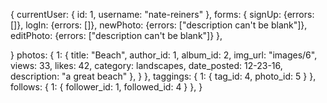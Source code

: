 {
  currentUser: {
    id: 1,
    username: "nate-reiners"
  },
  forms: {
    signUp: {errors: []},
    logIn: {errors: []},
    newPhoto: {errors: ["description can't be blank"]},
    editPhoto: {errors: ["description can't be blank"]}
  },

  }
  photos: {
    1: {
        title: "Beach",
        author_id: 1,
        album_id: 2,
        img_url: "images/6",
        views: 33,
        likes: 42,
        category: landscapes,
        date_posted: 12-23-16,
        description: "a great beach"
      },
    }
  },
  taggings: {
    1: {
      tag_id: 4,
      photo_id: 5
    }
  },
  follows: {
    1: {
      follower_id: 1,
      followed_id: 4
    }
  },
}
